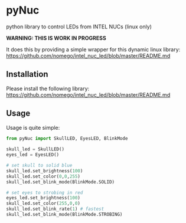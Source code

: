 # pyNuc
python library to control LEDs from INTEL NUCs (linux only)

**WARNING: THIS IS WORK IN PROGRESS**

It does this by providing a simple wrapper for this dynamic linux library: https://github.com/nomego/intel_nuc_led/blob/master/README.md


## Installation
Please install the following library: https://github.com/nomego/intel_nuc_led/blob/master/README.md

## Usage
Usage is quite simple:
```python
from pyNuc import SkullLED, EyesLED, BlinkMode
    
skull_led = SkullLED()
eyes_led = EyesLED()

# set skull to solid blue
skull_led.set_brightness(100)
skull_led.set_color(0,0,255)
skull_led.set_blink_mode(BlinkMode.SOLID)

# set eyes to strobing in red
eyes_led.set_brightness(100)
skull_led.set_color(255,0,0)
skull_led.set_blink_rate(1) # fastest
skull_led.set_blink_mode(BlinkMode.STROBING)
```
